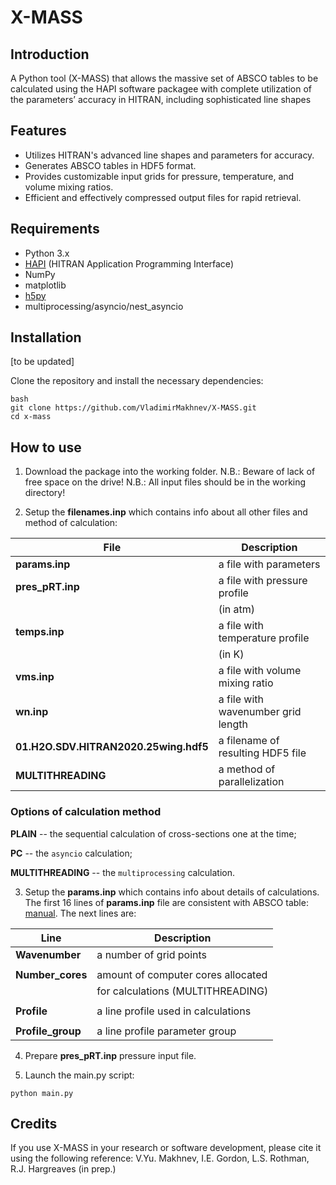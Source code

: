 # X-MASS

## Introduction

A Python tool (X-MASS) that allows the massive set of ABSCO tables to be calculated using the HAPI software packagee with complete utilization of the parameters’ accuracy in HITRAN, including sophisticated line shapes

## Features

- Utilizes HITRAN's advanced line shapes and parameters for accuracy.
- Generates ABSCO tables in HDF5 format.
- Provides customizable input grids for pressure, temperature, and volume mixing ratios.
- Efficient and effectively compressed output files for rapid retrieval.

## Requirements

- Python 3.x
- [HAPI](https://github.com/hitranonline/hapi) (HITRAN Application Programming Interface)
- NumPy
- matplotlib
- [h5py](https://h5py.org)
- multiprocessing/asyncio/nest_asyncio

## Installation

[to be updated]

Clone the repository and install the necessary dependencies:

```
bash
git clone https://github.com/VladimirMakhnev/X-MASS.git
cd x-mass 
```

## How to use 

1. Download the package into the working folder.
	N.B.: Beware of lack of free space on the drive!
	N.B.: All input files should be in the working directory!

2. Setup the **filenames.inp** which contains info about all other files and method of calculation: 

| **File**                              | **Description**                    |
|---------------------------------------|------------------------------------|
| **params.inp**                        | a file with parameters             |
| **pres_pRT.inp**                      | a file with pressure profile       |
|                                       | (in atm)                           |
| **temps.inp**                         | a file with temperature profile    |
|                                       | (in K)                             |
| **vms.inp**                           | a file with volume mixing ratio    |
| **wn.inp**                            | a file with wavenumber grid length |
| **01.H2O.SDV.HITRAN2020.25wing.hdf5** | a filename of resulting HDF5 file  |
| **MULTITHREADING**                    | a method of parallelization        |

### Options of calculation method

**PLAIN** -- the sequential calculation of cross-sections one at the time;

**PC** -- the ```asyncio``` calculation;

**MULTITHREADING** -- the ```multiprocessing``` calculation.


3. Setup the **params.inp** which contains info about details of calculations. 
The first 16 lines of **params.inp** file are consistent with ABSCO table:
 [manual](https://docserver.gesdisc.eosdis.nasa.gov/public/project/OCO/ABSCO_UsersGuide_20170724_corr2_v5.0.pdf). 
The next lines are:

| **Line**                              | **Description**                    |
|---------------------------------------|------------------------------------|
| **Wavenumber**                        | a number of grid points            |
|                                       |                                    |
| **Number_cores**                      | amount of computer cores allocated |
|                                       | for calculations (MULTITHREADING)  |
|                                       |                                    |
| **Profile**                           | a line profile used in calculations|
|                                       |                                    |
| **Profile_group**                     | a line profile parameter group     |

4. Prepare **pres_pRT.inp** pressure input file.

0. Launch the main.py script:

`python main.py `

## Credits

If you use X-MASS in your research or software development, please cite it using the following reference:
V.Yu. Makhnev, I.E. Gordon, L.S. Rothman, R.J. Hargreaves (in prep.)


















